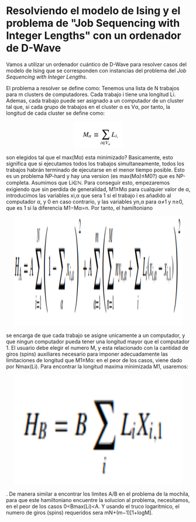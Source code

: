 # Resolviendo el modelo de Ising y el problema de "Job Sequencing with Integer Lengths" con un ordenador de D-Wave
Vamos a utilizar un ordenador cuántico de D-Wave para resolver casos del modelo de Ising que se corresponden con instancias del problema del *Job Sequencing with Integer Lengths*. 

El problema a resolver se define como: Tenemos una lista de N trabajos para m clusters de computadores. Cada trabajo i tiene una longitud Li. Ademas, cada trabajo puede ser asignado a un computador de un cluster tal que, si cada grupo de trabajos en el cluster α es Vα, por tanto, la longitud de cada cluster se define como: 

<p align="center">
  <img src="https://raw.githubusercontent.com/rubenuno/Jobsequencing-QC/master/images/image1.png">
</p>

son elegidos tal que el max(Mα) esta minimizado? Basicamente, esto significa que si ejecutamos todos los trabajos simultaneamente, todos los trabajos habrán terminado de ejecutarse en el menor tiempo posible. Esto es un problema NP-hard y hay una version (es max(Mα)≤M0?) que es NP-completa. Asumimos que Li∈ℕ. Para conseguir esto, empezaremos exigiendo que sin perdida de generalidad, M1≥Mα para cualquier valor de α, introducimos las variables xi,α que sera 1 si el trabajo i es añadido al computador α, y 0 en caso contrario, y las variables yn,α para α≠1 y n≥0, que es 1 si la diferencia M1−Mα=n. Por tanto, el hamiltoniano

<p align="center">
  <img width="460" height="300" src="https://raw.githubusercontent.com/rubenuno/Jobsequencing-QC/master/images/image2.png">
</p>

se encarga de que cada trabajo se asigne unicamente a un computador, y que ningun computador pueda tener una longitud mayor que el computador 1. El usuario debe elegir el numero M, y esta relacionado con la cantidad de giros (spins) auxiliares necesario para imponer adecuadamente las limitaciones de longitud que M1≥Mα: en el peor de los casos, viene dado por Nmax(Li). Para encontrar la longitud maxima minimizada M1, usaremos: 

<p align="center">
  <img width="460" height="300" src="https://raw.githubusercontent.com/rubenuno/Jobsequencing-QC/master/images/image3.png">
</p>

. De manera similar a encontrar los limites A/B en el problema de la mochila, para que este hamiltoniano encuentre la solucion al problema, necesitamos, en el peor de los casos 0<Bmax(Li)<A. Y usando el truco logaritmico, el numero de giros (spins) requeridos sera mN+(m−1)[1+logM].
